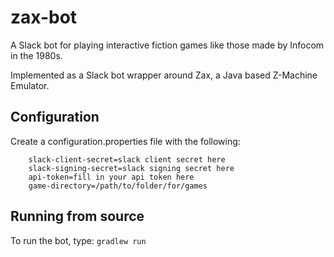 # zax-bot
A Slack bot for playing interactive fiction games like those made by Infocom 
in the 1980s.

Implemented as a Slack bot wrapper around Zax, a Java based Z-Machine Emulator.

## Configuration
Create a configuration.properties file with the following:
```
    slack-client-secret=slack client secret here
    slack-signing-secret=slack signing secret here
    api-token=fill in your api token here
    game-directory=/path/to/folder/for/games
``` 
## Running from source

To run the bot, type: `gradlew run`
